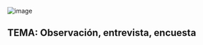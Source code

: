 ![image](https://github.com/user-attachments/assets/256f212c-bf76-43e5-909b-8c329869154b)
## TEMA: Observación, entrevista, encuesta
